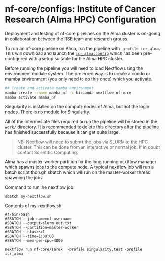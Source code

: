 # nf-core/configs: Institute of Cancer Research (Alma HPC) Configuration

Deployment and testing of nf-core pipelines on the Alma cluster is on-going in collaboration between the RSE team and research groups.

To run an nf-core pipeline on Alma, run the pipeline with `-profile icr_alma`. This will download and launch the [`icr_alma.config`](../conf/icr_alma.config) which has been pre-configured with a setup suitable for the Alma HPC cluster.

Before running the pipeline you will need to load Nextflow using the environment module system. The preferred way is to create a condo or mamba environment (you only need to do this once) which you activate.

```bash
## Create and activate mamba environment
mamba create --name mamba_nf -c bioconda nextflow nf-core
mamba activate mamba_nf
```

Singularity is installed on the compute nodes of Alma, but not the login nodes. There is no module for Singularity.

All of the intermediate files required to run the pipeline will be stored in the `work/` directory. It is recommended to delete this directory after the pipeline has finished successfully because it can get quite large.

> NB: Nextflow will need to submit the jobs via SLURM to the HPC cluster. This can be done from an interactive or normal job. If in doubt contact Scientific Computing.

Alma has a master-worker partition for the long running nextflow manager which spawns jobs to the compute node. A typical nextflow job will run a batch script thorugh sbatch which will run on the master-worker thread spawning the jobs.

Command to run the nextflow job:

```bash
sbatch my-nextflow.sh
```

Contents of my-nextflow.sh

```
#!/bin/bash
#SBATCH --job-name=nf-username
#SBATCH --output=slurm_out.txt
#SBATCH --partition=master-worker
#SBATCH --ntasks=1
#SBATCH --time=1:00:00
#SBATCH --mem-per-cpu=4000

nextflow run nf-core/sarek  -profile singularity,test -profile icr_alma
```
